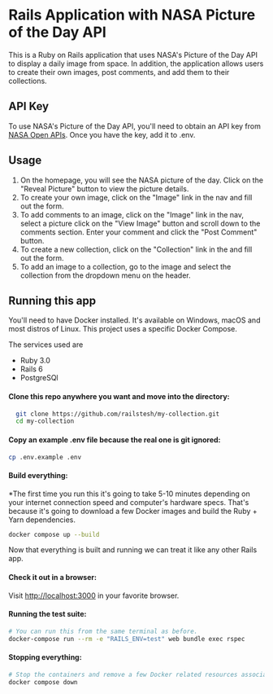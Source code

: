 # Rails Application with NASA Picture of the Day API

This is a Ruby on Rails application that uses NASA's Picture of the Day API to display a daily image from space. In addition, the application allows users to create their own images, post comments, and add them to their collections.

## API Key

To use NASA's Picture of the Day API, you'll need to obtain an API key from [NASA Open APIs](https://api.nasa.gov/). Once you have the key, add it to .env.

## Usage

1. On the homepage, you will see the NASA picture of the day. Click on the "Reveal Picture" button to view the picture details.
2. To create your own image, click on the "Image" link in the nav and fill out the form.
3. To add comments to an image, click on the "Image" link in the nav, select a picture click on the "View Image" button and scroll down to the comments section. Enter your comment and click the "Post Comment" button.
4. To create a new collection, click on the "Collection" link in the and fill out the form.
5. To add an image to a collection, go to the image and select the collection from the dropdown menu on the header.

## Running this app

You'll need to have Docker installed. It's available on Windows, macOS and most distros of Linux.
This project uses a specific Docker Compose.

The services used are

- Ruby 3.0
- Rails 6
- PostgreSQl

#### Clone this repo anywhere you want and move into the directory:

```sh
  git clone https://github.com/railstesh/my-collection.git
  cd my-collection
```

#### Copy an example .env file because the real one is git ignored:

```sh
cp .env.example .env
```

#### Build everything:

*The first time you run this it's going to take 5-10 minutes depending on your internet connection speed and computer's hardware specs. That's because it's going to download a few Docker images and build the Ruby + Yarn dependencies.

```sh
docker compose up --build
```

Now that everything is built and running we can treat it like any other Rails app.

#### Check it out in a browser:

Visit <http://localhost:3000> in your favorite browser.


#### Running the test suite:

```sh
# You can run this from the same terminal as before.
docker-compose run --rm -e "RAILS_ENV=test" web bundle exec rspec
```

#### Stopping everything:

```sh
# Stop the containers and remove a few Docker related resources associated to this project.
docker compose down
```
